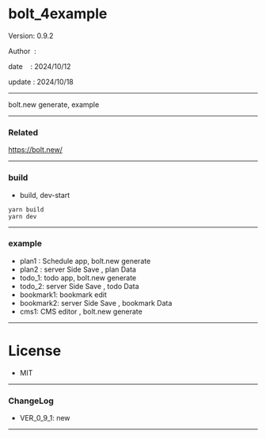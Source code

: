 ﻿# bolt_4example

 Version: 0.9.2

 Author  :
 
 date    : 2024/10/12

 update : 2024/10/18

***

bolt.new generate, example

***
### Related

https://bolt.new/

***
### build

* build, dev-start

```
yarn build
yarn dev
```


***
### example

* plan1 : Schedule app,  bolt.new generate
* plan2 : server Side Save , plan Data
* todo_1: todo app, bolt.new generate
* todo_2: server Side Save , todo Data
* bookmark1: bookmark edit
* bookmark2: server Side Save , bookmark Data
* cms1: CMS editor , bolt.new generate

*** 
# License

* MIT

***
### ChangeLog

* VER_0_9_1: new

***


